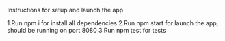 Instructions for setup and launch the app

1.Run npm i for install all dependencies
2.Run npm start for launch the app, should be running on port 8080
3.Run npm test for tests